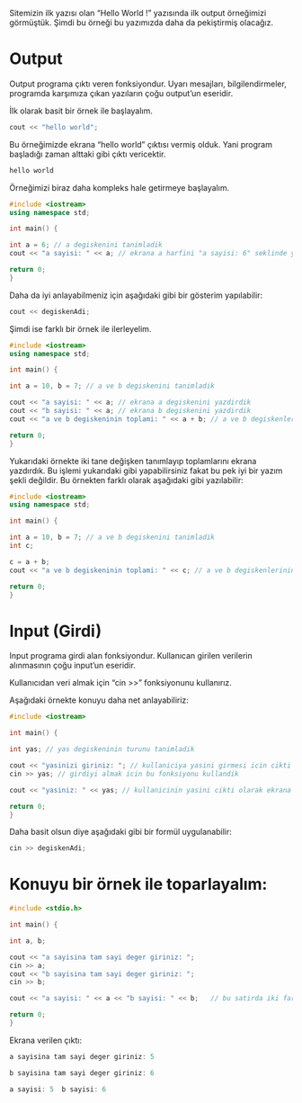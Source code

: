 ﻿
Sitemizin ilk yazısı olan “Hello World !” yazısında ilk output örneğimizi görmüştük. Şimdi bu örneği bu yazımızda daha da pekiştirmiş olacağız.

# Output

Output programa çıktı veren fonksiyondur. Uyarı mesajları, bilgilendirmeler, programda karşımıza çıkan yazıların çoğu output’un eseridir.

İlk olarak basit bir örnek ile başlayalım.

```cpp
cout << "hello world";
```

Bu örneğimizde ekrana “hello world” çıktısı vermiş olduk. Yani program başladığı zaman alttaki gibi çıktı vericektir.

```cpp
hello world
```

Örneğimizi biraz daha kompleks hale getirmeye başlayalım.

```cpp
#include <iostream>
using namespace std;

int main() {

int a = 6; // a degiskenini tanimladik
cout << "a sayisi: " << a; // ekrana a harfini "a sayisi: 6" seklinde yazdirdik

return 0;
}
```

Daha da iyi anlayabilmeniz için aşağıdaki gibi bir gösterim yapılabilir:

```cpp
cout << degiskenAdi;
```

Şimdi ise farklı bir örnek ile ilerleyelim.

```cpp
#include <iostream>
using namespace std;

int main() {

int a = 10, b = 7; // a ve b degiskenini tanimladik

cout << "a sayisi: " << a; // ekrana a degiskenini yazdirdik
cout << "b sayisi: " << a; // ekrana b degiskenini yazdirdik
cout << "a ve b degiskeninin toplami: " << a + b; // a ve b degiskenlerinin toplamini ekrana yazdirdik

return 0;
}
```

Yukarıdaki örnekte iki tane değişken tanımlayıp toplamlarını ekrana yazdırdık. Bu işlemi yukarıdaki gibi yapabilirsiniz fakat bu pek iyi bir yazım şekli değildir. Bu örnekten farklı olarak aşağıdaki gibi yazılabilir:

```cpp
#include <iostream>
using namespace std;

int main() {

int a = 10, b = 7; // a ve b degiskenini tanimladik
int c;

c = a + b;
cout << "a ve b degiskeninin toplami: " << c; // a ve b degiskenlerinin toplamini ekrana yazdirdik

return 0;
}
```

# Input (Girdi)

Input programa girdi alan fonksiyondur. Kullanıcan girilen verilerin alınmasının çoğu input’un eseridir.

Kullanıcıdan veri almak için “cin >>” fonksiyonunu kullanırız.

Aşağıdaki örnekte konuyu daha net anlayabiliriz:

```cpp
#include <iostream>

int main() {

int yas; // yas degiskeninin turunu tanimladik

cout << "yasinizi giriniz: "; // kullaniciya yasini girmesi icin cikti gonderdik
cin >> yas; // girdiyi almak icin bu fonksiyonu kullandik

cout << "yasiniz: " << yas; // kullanicinin yasini cikti olarak ekrana verdik

return 0;
}
```

Daha basit olsun diye aşağıdaki gibi bir formül uygulanabilir:

```cpp
cin >> degiskenAdi;
```

# Konuyu bir örnek ile toparlayalım:

```cpp
#include <stdio.h>

int main() {

int a, b;

cout << "a sayisina tam sayi deger giriniz: ";
cin >> a;
cout << "b sayisina tam sayi deger giriniz: ";
cin >> b;

cout << "a sayisi: " << a << "b sayisi: " << b;   // bu satirda iki farkli degiskeni ayni ciktida ekrana yazdirdik. ilk yuzde isareti a degiskenini, bir sonraki yuzde isareti ise b harfini ekrana yazdirdi.

return 0;
}
```

Ekrana verilen çıktı:

```cpp
a sayisina tam sayi deger giriniz: 5

b sayisina tam sayi deger giriniz: 6

a sayisi: 5  b sayisi: 6
```
